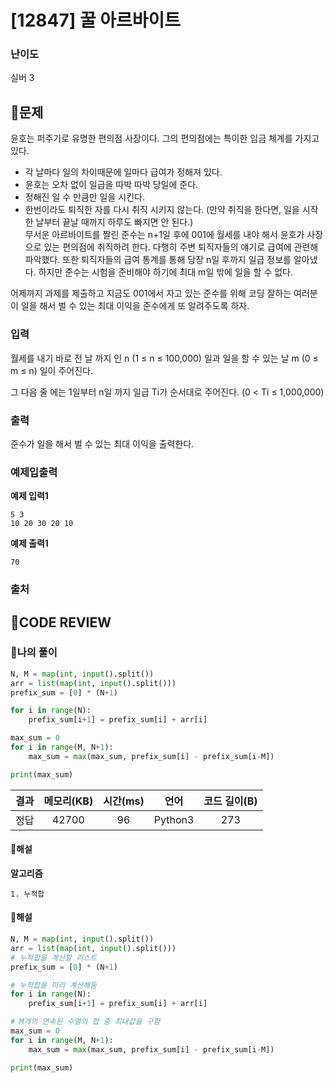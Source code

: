 # [12847] 꿀 아르바이트

### **난이도**
실버 3
## **📝문제**
윤호는 퍼주기로 유명한 편의점 사장이다. 그의 편의점에는 특이한 임금 체계를 가지고 있다.

- 각 날마다 일의 차이때문에 일마다 급여가 정해져 있다.
- 윤호는  오차 없이 일급을 따박 따박 당일에 준다.
- 정해진 일 수 만큼만 일을 시킨다.
- 한번이라도 퇴직한 자를 다시 취직 시키지 않는다. (만약 취직을 한다면, 일을 시작 한 날부터 끝날 때까지 하루도 빠지면 안 된다.)  
무서운 아르바이트를 짤린 준수는 n+1일 후에 001에 월세를 내야 해서 윤호가 사장으로 있는 편의점에 취직하려 한다. 다행히 주변 퇴직자들의 얘기로 급여에 관련해 파악했다. 또한 퇴직자들의 급여 통계를 통해 당장 n일 후까지 일급 정보를 알아냈다. 하지만 준수는 시험을 준비해야 하기에 최대 m일 밖에 일을 할 수 없다.

어제까지 과제를 제출하고 지금도 001에서 자고 있는 준수를 위해 코딩 잘하는 여러분이 일을 해서 벌 수 있는 최대 이익을 준수에게 또 알려주도록 하자.
### **입력**
월세를 내기 바로 전 날 까지 인 n (1 ≤ n ≤ 100,000) 일과 일을 할 수 있는 날 m (0 ≤ m ≤ n) 일이 주어진다.

그 다음 줄 에는 1일부터 n일 까지 일급 Ti가 순서대로 주어진다. (0 < Ti ≤ 1,000,000)
### **출력**
준수가 일을 해서 벌 수 있는 최대 이익을 출력한다.
### **예제입출력**

**예제 입력1**

```
5 3
10 20 30 20 10
```

**예제 출력1**

```
70
```
### **출처**

## **🧐CODE REVIEW**

### **🧾나의 풀이**

```python
N, M = map(int, input().split())
arr = list(map(int, input().split()))
prefix_sum = [0] * (N+1)

for i in range(N):
    prefix_sum[i+1] = prefix_sum[i] + arr[i]

max_sum = 0
for i in range(M, N+1):
    max_sum = max(max_sum, prefix_sum[i] - prefix_sum[i-M])

print(max_sum)
```

결과	| 메모리(KB) |	시간(ms) |	언어 |	코드 길이(B)
:----:|:-----:|:-----:|:-----:|:--------:
정답|42700|96|Python3|273
#### **📝해설**

**알고리즘**
```
1. 누적합
```

#### **📝해설**

```python
N, M = map(int, input().split())
arr = list(map(int, input().split()))
# 누적합을 계산할 리스트
prefix_sum = [0] * (N+1)

# 누적합을 미리 계산해둠
for i in range(N):
    prefix_sum[i+1] = prefix_sum[i] + arr[i]

# M개의 연속된 수열의 합 중 최대값을 구함
max_sum = 0
for i in range(M, N+1):
    max_sum = max(max_sum, prefix_sum[i] - prefix_sum[i-M])

print(max_sum)
```